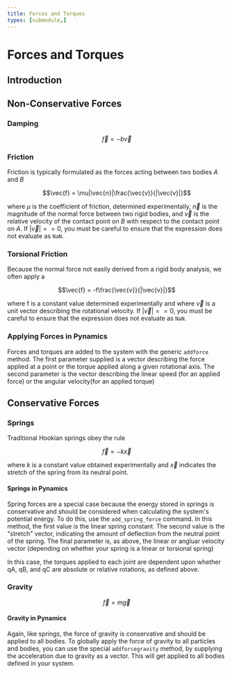 ```yaml
---
title: Forces and Torques
types: [submodule,] 
---
```


# Forces and Torques

## Introduction

## Non-Conservative Forces

### Damping

$$\vec{f} = -b\vec{v}$$

### Friction

Friction is typically formulated as the forces acting between two bodies $A$ and $B$

$$\vec{f} = \mu|\vec{n}|\frac{\vec{v}}{|\vec{v}|}$$ 

where $\mu$ is the coefficient of friction, determined experimentally, $\vec{n}$ is the magnitude of the normal force between two rigid bodies, and $\vec{v}$ is the relative velocity of the contact point on $B$ with respect to the contact point on $A$. If $|\vec{v}|==0$, you must be careful to ensure that the expression does not evaluate as ```NaN```.


### Torsional Friction

Because the normal force not easily derived from a rigid body analysis, we often apply a 

$$\vec{f} = -f\frac{\vec{v}}{|\vec{v}|}$$ 

where f is a constant value determined experimentally and where $\vec{v}$ is a unit vector describing the rotational velocity.  If $|\vec{v}|==0$, you must be careful to ensure that the expression does not evaluate as ```NaN```.


### Applying Forces in Pynamics

Forces and torques are added to the system with the generic ```addforce``` method.  The first parameter supplied is a vector describing the force applied at a point or the torque applied along a given rotational axis.  The second parameter is the  vector describing the linear speed (for an applied force) or the angular velocity(for an applied torque)

## Conservative Forces

### Springs

Traditional Hookian springs obey the rule

$$\vec{f}=-k\vec{x}$$

where $k$ is a constant value obtained experimentally and $\vec{x}$ indicates the stretch of the spring from its neutral point.

#### Springs in Pynamics

Spring forces are a special case because the energy stored in springs is conservative and should be considered when calculating the system's potential energy.  To do this, use the ```add_spring_force``` command.  In this method, the first value is the linear spring constant.  The second value is the "stretch" vector, indicating the amount of deflection from the neutral point of the spring.  The final parameter is, as above, the linear or angluar velocity vector (depending on whether your spring is a linear or torsional spring)

In this case, the torques applied to each joint are dependent upon whether qA, qB, and qC are absolute or relative rotations, as defined above.

### Gravity

$$\vec{f} = m\vec{g}$$

#### Gravity in Pynamics
Again, like springs, the force of gravity is conservative and should be applied to all bodies.  To globally apply the force of gravity to all particles and bodies, you can use the special ```addforcegravity``` method, by supplying the acceleration due to gravity as a vector.  This will get applied to all bodies defined in your system.
